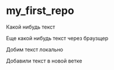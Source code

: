 ﻿# my_first_repo

Какой нибудь текст

Еще какой нибудь текст через браузщер


Добим текст локально

Добавили текст в новой ветке